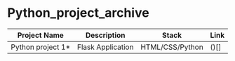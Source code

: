 # Python_project_archive

| Project Name | Description | Stack | Link |
| ------------ | ----------- | ----- | ---- |
| Python project 1* | Flask Application | HTML/CSS/Python | ()[] |